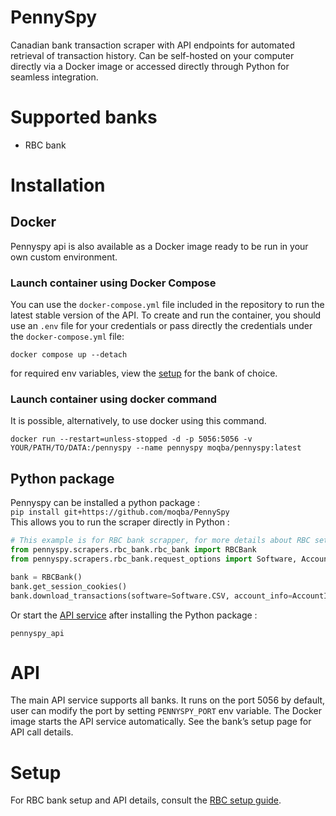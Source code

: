 # PennySpy
Canadian bank transaction scraper with API endpoints for automated retrieval of transaction history. Can be self-hosted on your computer directly via a Docker image or accessed directly through Python for seamless integration.
# Supported banks
- RBC bank

# Installation
## Docker
Pennyspy api is also available as a Docker image ready to be run in your own custom environment.
### Launch container using Docker Compose
You can use the `docker-compose.yml` file included in the repository to run the latest stable version of the API.
To create and run the container, you should use an `.env` file for your credentials or pass directly the credentials under the `docker-compose.yml` file:
```shell
docker compose up --detach
```
for required env variables, view the [setup](#Setup) for the bank of choice.

### Launch container using docker command
It is possible, alternatively, to use docker using this command.
```shell
docker run --restart=unless-stopped -d -p 5056:5056 -v YOUR/PATH/TO/DATA:/pennyspy --name pennyspy moqba/pennyspy:latest
```

## Python package
Pennyspy can be installed a python package :  
`pip install git+https://github.com/moqba/PennySpy`  
This allows you to run the scraper directly in Python :
```python
# This example is for RBC bank scrapper, for more details about RBC setup consult the RBC bank section
from pennyspy.scrapers.rbc_bank.rbc_bank import RBCBank
from pennyspy.scrapers.rbc_bank.request_options import Software, AccountInfo, Include

bank = RBCBank()
bank.get_session_cookies()
bank.download_transactions(software=Software.CSV, account_info=AccountInfo.PRIMARY_CHECKING, include=Include.ALL_OPERATIONS)
```

Or start the [API service](#API) after installing the Python package :
```shell
pennyspy_api
```


# API
The main API service supports all banks.
It runs on the port 5056 by default, user can modify the port by setting `PENNYSPY_PORT` env variable.
The Docker image starts the API service automatically.
See the bank’s setup page for API call details.


# Setup
For RBC bank setup and API details, consult the [RBC setup guide](pennyspy/scrapers/rbc_bank/setup.md).



